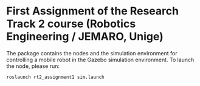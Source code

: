 # First Assignment of the Research Track 2 course (Robotics Engineering / JEMARO, Unige)

The package contains the nodes and the simulation environment for controlling a mobile robot in the Gazebo simulation environment.
To launch the node, please run:
```
roslaunch rt2_assignment1 sim.launch